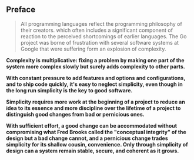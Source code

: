 ## Preface

> All programming languages reflect the programming philosophy of their creators. which often includes a significant component of reaction to the perceived shortcomings of earlier languages. The Go project was borne of frustration with several software systems at Google that were suffering form an explosion of complexity.

**Complexity is multiplicative: fixing a problem by making one part of the system more complex slowly but surely adds complexity to other parts.**

**With constant pressure to add features and options and configurations, and to ship code quickly, it's easy to neglect simplicity, even though in the long run simplicity is the key to good software.**

**Simplicity requires more work at the beginning of a project to reduce an idea to its essence and more discipline over the lifetime of a project to distinguish good changes from bad or pernicious ones.**

**With sufficient effort, a good change can be accommodated without compromising what Fred Brooks called the "conceptual integrity" of the design but a bad change cannot, and a pernicious change trades simplicity for its shallow cousin, convenience. Only through simplicity of design can a system remain stable, secure, and coherent as it grows.**
